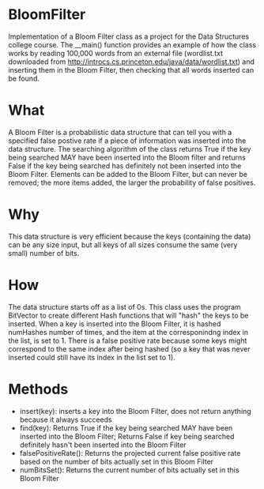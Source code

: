 # BloomFilter
Implementation of a Bloom Filter class as a project for the Data Structures college course. 
The __main() function provides an example of how the class works by reading 100,000 words from an external file (wordlist.txt downloaded from http://introcs.cs.princeton.edu/java/data/wordlist.txt) and inserting them in the Bloom Filter, then checking that all words inserted can be found. 

# What 
A Bloom Filter is a probabilistic data structure that can tell you with a specified false postive rate if a piece of information was inserted into the data structure. The searching algorithm of the class returns True if the key being searched MAY have been inserted into the Bloom filter and returns False if the key being searched has definitely not been inserted into the Bloom Filter. Elements can be added to the Bloom Filter, but can never be removed; the more items added, the larger the probability of false positives.

# Why 
This data structure is very efficient because the keys (containing the data) can be any size input, but all keys of all sizes consume the same (very small) number of bits.

# How 
The data structure starts off as a list of 0s. This class uses the program BitVector to create different Hash functions that will "hash" the keys to be inserted.
When a key is inserted into the Bloom Filter, it is hashed numHashes number of times, and the item at the corresponindng index in the list, is set to 1. There is a false positive rate because some keys might correspond to the same index after being hashed (so a key that was never inserted could still have its index in the list set to 1). 


# Methods 
- insert(key): inserts a key into the Bloom Filter, does not return anything because it always succeeds 
- find(key): Returns True if the key being searched MAY have been inserted into the Bloom Filter; 
             Returns False if key being searched definitely hasn't been inserted into the Bloom Filter 
- falsePositiveRate(): Returns the projected current false positive rate based on the number of bits actually set in this Bloom Filter
- numBitsSet():  Returns the current number of bits actually set in this Bloom Filter

